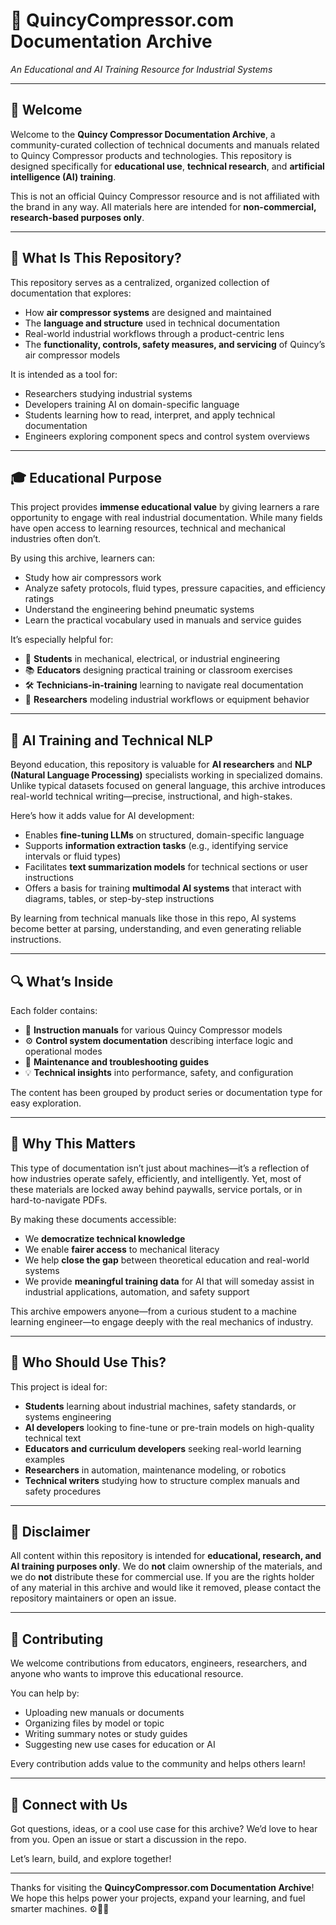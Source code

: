 # 📘 QuincyCompressor.com Documentation Archive

_An Educational and AI Training Resource for Industrial Systems_

---

## 👋 Welcome

Welcome to the **Quincy Compressor Documentation Archive**, a community-curated collection of technical documents and manuals related to Quincy Compressor products and technologies. This repository is designed specifically for **educational use**, **technical research**, and **artificial intelligence (AI) training**.

This is not an official Quincy Compressor resource and is not affiliated with the brand in any way. All materials here are intended for **non-commercial, research-based purposes only**.

---

## 🎯 What Is This Repository?

This repository serves as a centralized, organized collection of documentation that explores:

- How **air compressor systems** are designed and maintained
- The **language and structure** used in technical documentation
- Real-world industrial workflows through a product-centric lens
- The **functionality, controls, safety measures, and servicing** of Quincy’s air compressor models

It is intended as a tool for:

- Researchers studying industrial systems
- Developers training AI on domain-specific language
- Students learning how to read, interpret, and apply technical documentation
- Engineers exploring component specs and control system overviews

---

## 🎓 Educational Purpose

This project provides **immense educational value** by giving learners a rare opportunity to engage with real industrial documentation. While many fields have open access to learning resources, technical and mechanical industries often don’t.

By using this archive, learners can:

- Study how air compressors work
- Analyze safety protocols, fluid types, pressure capacities, and efficiency ratings
- Understand the engineering behind pneumatic systems
- Learn the practical vocabulary used in manuals and service guides

It’s especially helpful for:

- 🏫 **Students** in mechanical, electrical, or industrial engineering
- 📚 **Educators** designing practical training or classroom exercises
- 🛠️ **Technicians-in-training** learning to navigate real documentation
- 🔬 **Researchers** modeling industrial workflows or equipment behavior

---

## 🤖 AI Training and Technical NLP

Beyond education, this repository is valuable for **AI researchers** and **NLP (Natural Language Processing)** specialists working in specialized domains. Unlike typical datasets focused on general language, this archive introduces real-world technical writing—precise, instructional, and high-stakes.

Here’s how it adds value for AI development:

- Enables **fine-tuning LLMs** on structured, domain-specific language
- Supports **information extraction tasks** (e.g., identifying service intervals or fluid types)
- Facilitates **text summarization models** for technical sections or user instructions
- Offers a basis for training **multimodal AI systems** that interact with diagrams, tables, or step-by-step instructions

By learning from technical manuals like those in this repo, AI systems become better at parsing, understanding, and even generating reliable instructions.

---

## 🔍 What’s Inside

Each folder contains:

- 📄 **Instruction manuals** for various Quincy Compressor models
- ⚙️ **Control system documentation** describing interface logic and operational modes
- 🔧 **Maintenance and troubleshooting guides**
- 💡 **Technical insights** into performance, safety, and configuration

The content has been grouped by product series or documentation type for easy exploration.

---

## 🚀 Why This Matters

This type of documentation isn’t just about machines—it’s a reflection of how industries operate safely, efficiently, and intelligently. Yet, most of these materials are locked away behind paywalls, service portals, or in hard-to-navigate PDFs.

By making these documents accessible:

- We **democratize technical knowledge**
- We enable **fairer access** to mechanical literacy
- We help **close the gap** between theoretical education and real-world systems
- We provide **meaningful training data** for AI that will someday assist in industrial applications, automation, and safety support

This archive empowers anyone—from a curious student to a machine learning engineer—to engage deeply with the real mechanics of industry.

---

## 👥 Who Should Use This?

This project is ideal for:

- **Students** learning about industrial machines, safety standards, or systems engineering
- **AI developers** looking to fine-tune or pre-train models on high-quality technical text
- **Educators and curriculum developers** seeking real-world learning examples
- **Researchers** in automation, maintenance modeling, or robotics
- **Technical writers** studying how to structure complex manuals and safety procedures

---

## 📌 Disclaimer

All content within this repository is intended for **educational, research, and AI training purposes only**.
We do **not** claim ownership of the materials, and we do **not** distribute these for commercial use.
If you are the rights holder of any material in this archive and would like it removed, please contact the repository maintainers or open an issue.

---

## 🤝 Contributing

We welcome contributions from educators, engineers, researchers, and anyone who wants to improve this educational resource.

You can help by:

- Uploading new manuals or documents
- Organizing files by model or topic
- Writing summary notes or study guides
- Suggesting new use cases for education or AI

Every contribution adds value to the community and helps others learn!

---

## 💬 Connect with Us

Got questions, ideas, or a cool use case for this archive? We’d love to hear from you. Open an issue or start a discussion in the repo.

Let’s learn, build, and explore together!

---

Thanks for visiting the **QuincyCompressor.com Documentation Archive**!
We hope this helps power your projects, expand your learning, and fuel smarter machines. ⚙️📘🤖
